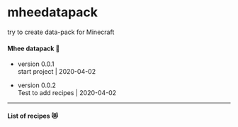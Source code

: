 # mheedatapack

try to create data-pack for Minecraft 

<h4> Mhee datapack 🐻 </h4>

- version 0.0.1 
  <br> start project | 2020-04-02

- version 0.0.2
  <br> Test to add recipes | 2020-04-02

<hr>

<h4> List of recipes 😻 </h4>
